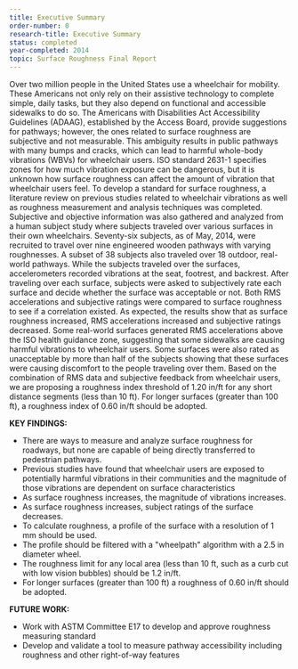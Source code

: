 ```yaml
---
title: Executive Summary
order-number: 0
research-title: Executive Summary
status: completed
year-completed: 2014
topic: Surface Roughness Final Report 
---
```


Over two million people in the United States use a wheelchair for mobility. These Americans not only rely on their assistive technology to complete simple, daily tasks, but they also depend on functional and accessible sidewalks to do so. The Americans with Disabilities Act Accessibility Guidelines (ADAAG), established by the Access Board, provide suggestions for pathways; however, the ones related to surface roughness are subjective and not measurable. This ambiguity results in public pathways with many bumps and cracks, which can lead to harmful whole-body vibrations (WBVs) for wheelchair users. ISO standard 2631-1 specifies zones for how much vibration exposure can be dangerous, but it is unknown how surface roughness can affect the amount of vibration that wheelchair users feel. To develop a standard for surface roughness, a literature review on previous studies related to wheelchair vibrations as well as roughness measurement and analysis techniques was completed. Subjective and objective information was also gathered and analyzed from a human subject study where subjects traveled over various surfaces in their own wheelchairs. Seventy-six subjects, as of May, 2014, were recruited to travel over nine engineered wooden pathways with varying roughnesses. A subset of 38 subjects also traveled over 18 outdoor, real-world pathways. While the subjects traveled over the surfaces, accelerometers recorded vibrations at the seat, footrest, and backrest. After traveling over each surface, subjects were asked to subjectively rate each surface and decide whether the surface was acceptable or not. Both RMS accelerations and subjective ratings were compared to surface roughness to see if a correlation existed. As expected, the results show that as surface roughness increased, RMS accelerations increased and subjective ratings decreased. Some real-world surfaces generated RMS accelerations above the ISO health guidance zone, suggesting that some sidewalks are causing harmful vibrations to wheelchair users. Some surfaces were also rated as unacceptable by more than half of the subjects showing that these surfaces were causing discomfort to the people traveling over them. Based on the combination of RMS data and subjective feedback from wheelchair users, we are proposing a roughness index threshold of 1.20 in/ft for any short distance segments (less than 10 ft). For longer surfaces (greater than 100 ft), a roughness index of 0.60 in/ft should be adopted.

**KEY FINDINGS:**

-   There are ways to measure and analyze surface roughness for roadways, but none are capable of being directly transferred to pedestrian pathways.
-   Previous studies have found that wheelchair users are exposed to potentially harmful vibrations in their communities and the magnitude of those vibrations are dependent on surface characteristics
-   As surface roughness increases, the magnitude of vibrations increases.
-   As surface roughness increases, subject ratings of the surface decreases.
-   To calculate roughness, a profile of the surface with a resolution of 1 mm should be used.
-   The profile should be filtered with a "wheelpath" algorithm with a 2.5 in diameter wheel.
-   The roughness limit for any local area (less than 10 ft, such as a curb cut with low vision bubbles) should be 1.2 in/ft.
-   For longer surfaces (greater than 100 ft) a roughness of 0.60 in/ft should be adopted.

**FUTURE WORK:**

-   Work with ASTM Committee E17 to develop and approve roughness measuring standard
-   Develop and validate a tool to measure pathway accessibility including roughness and other right-of-way features
